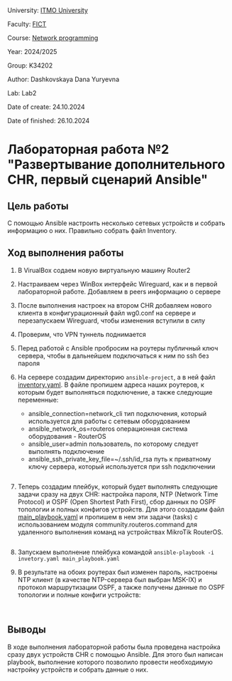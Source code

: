 University: [ITMO University](https://itmo.ru/ru/)

Faculty: [FICT](https://fict.itmo.ru)

Course: [Network programming](https://github.com/itmo-ict-faculty/network-programming)

Year: 2024/2025

Group: K34202

Author: Dashkovskaya Dana Yuryevna

Lab: Lab2

Date of create: 24.10.2024

Date of finished: 26.10.2024

# Лабораторная работа №2 "Развертывание дополнительного CHR, первый сценарий Ansible"

## Цель работы
С помощью Ansible настроить несколько сетевых устройств и собрать информацию о них. Правильно собрать файл Inventory.

## Ход выполнения работы

1) В VirualBox содаем новую виртуальную машину Router2

2) Настраиваем через WinBox интерфейс Wireguard, как и в первой лабораторной работе. Добавляем в peers информацию о сервере

3) После выполнения настроек на втором CHR добавляем нового клиента в конфигурационный файл wg0.conf на сервере и перезапускаем Wireguard, чтобы изменения вступили в силу

4) Проверим, что VPN туннель поднимается

5) Перед работой с Ansible пробросим на роутеры публичный ключ сервера, чтобы в дальнейшем подключаться к ним по ssh без пароля

6) На сервере создадим директорию ```ansible-project```, а в ней файл [inventory.yaml](./ansible-project/inventory.yaml). В файле пропишем адреса наших роутеров, к которым будет выполняться подключение, а также следующие переменные:
   * ansible_connection=network_cli тип подключения, который используется для работы с сетевым оборудованием
   * ansible_network_os=routeros операционная система оборудования - RouterOS
   * ansible_user=admin пользователь, по которому следует выполнять подключение
   * ansible_ssh_private_key_file=~/.ssh/id_rsa путь к приватному ключу сервера, который используется при ssh подключении

```yaml

```

7) Теперь создадим плейбук, который будет выполнять следующие задачи сразу на двух CHR: настройка пароля, NTP (Network Time Protocol) и OSPF (Open Shortest Path First), сбор данных по OSPF топологии и полных конфигов устройств. Для этого создадим файл [main_playbook.yaml](./ansible-project/main_playbook.yaml) и пропишем в нем эти задачи (tasks) с использованием модуля community.routeros.command для удаленного выполнения команд на устройствах MikroTik RouterOS.

```yaml


```
8) Запускаем выполнение плейбука командой ```ansible-playbook -i invetory.yaml main_playbook.yaml```

9) В результате на обоих роутерах был изменен пароль, настроены NTP клиент (в качестве NTP-сервера был выбран MSK-IX) и протокол маршрутизации OSPF, а также получены данные по OSPF топологии и полные конфиги устройств:

```bash

```

```bash

```
## Выводы
В ходе выполнения лабораторной работы была проведена настройка сразу двух устройств CHR с помощью Ansible. Для этого был написан playbook, выполнение которого позволило провести необходимую настройку устройств и собрать данные о них. 
